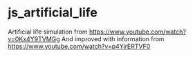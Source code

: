 # js_artificial_life

Artificial life simulation from https://www.youtube.com/watch?v=0Kx4Y9TVMGg
And improved with information from https://www.youtube.com/watch?v=p4YirERTVF0